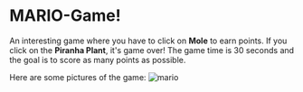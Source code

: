 # MARIO-Game!
An interesting game where you have to click on **Mole** to earn points. If you click on the **Piranha Plant**, it's game over!
The game time is 30 seconds and the goal is to score as many points as possible.

Here are some pictures of the game:
![mario](https://github.com/user-attachments/assets/41d7037d-8b96-450c-9da6-4d46ed1e97f7)

